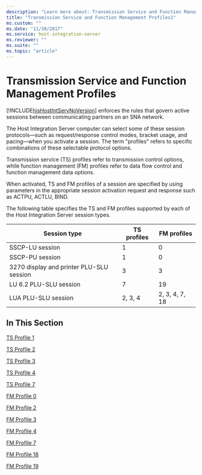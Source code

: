 ```yaml
---
description: "Learn more about: Transmission Service and Function Management Profiles"
title: "Transmission Service and Function Management Profiles1"
ms.custom: ""
ms.date: "11/30/2017"
ms.service: host-integration-server
ms.reviewer: ""
ms.suite: ""
ms.topic: "article"
---
```

# Transmission Service and Function Management Profiles
[!INCLUDE[hisHostIntServNoVersion](../includes/hishostintservnoversion-md.md)] enforces the rules that govern active sessions between communicating partners on an SNA network.  
  
 The Host Integration Server computer can select some of these session protocols—such as request/response control modes, bracket usage, and pacing—when you activate a session. The term "profiles" refers to specific combinations of these selectable protocol options.  
  
 Transmission service (TS) profiles refer to transmission control options, while function management (FM) profiles refer to data flow control and function management data options.  
  
 When activated, TS and FM profiles of a session are specified by using parameters in the appropriate session activation request and response such as ACTPU, ACTLU, BIND.  
  
 The following table specifies the TS and FM profiles supported by each of the Host Integration Server session types.  
  
|Session type|TS profiles|FM profiles|  
|------------------|-----------------|-----------------|  
|SSCP-LU session|1|0|  
|SSCP-PU session|1|0|  
|3270 display and printer PLU-SLU session|3|3|  
|LU 6.2 PLU-SLU session|7|19|  
|LUA PLU-SLU session|2, 3, 4|2, 3, 4, 7, 18|  
  
## In This Section  
 [TS Profile 1](../core/ts-profile-12.md)  
  
 [TS Profile 2](../core/ts-profile-22.md)  
  
 [TS Profile 3](../core/ts-profile-31.md)  
  
 [TS Profile 4](../core/ts-profile-42.md)  
  
 [TS Profile 7](../core/ts-profile-72.md)  
  
 [FM Profile 0](../core/fm-profile-02.md)  
  
 [FM Profile 2](../core/fm-profile-21.md)  
  
 [FM Profile 3](../core/fm-profile-31.md)  
  
 [FM Profile 4](../core/fm-profile-42.md)  
  
 [FM Profile 7](../core/fm-profile-72.md)  
  
 [FM Profile 18](../core/fm-profile-182.md)  
  
 [FM Profile 19](../core/fm-profile-192.md)
